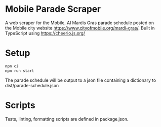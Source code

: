 # Mobile Parade Scraper

A web scraper for the Mobile, Al Mardis Gras parade schedule posted on the
Mobile city website https://www.cityofmobile.org/mardi-gras/. Built in
TypeScript using https://cheerio.js.org/

# Setup

```bash
npm ci
npm run start
```

The parade schedule will be output to a json file containing a dictionary to
dist/parade-schedule.json

# Scripts

Tests, linting, formatting scripts are defined in package.json.
